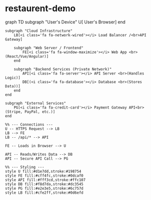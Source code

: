# restaurent-demo
graph TD
    subgraph "User's Device"
        U[<i class='fa fa-user'></i> User's Browser]
    end

    subgraph "Cloud Infrastructure"
        LB[<i class='fa fa-network-wired'></i> Load Balancer /<br>API Gateway]
        
        subgraph "Web Server / Frontend"
            FE[<i class='fa fa-window-maximize'></i> Web App <br>(React/Vue/Angular)]
        end

        subgraph "Backend Services (Private Network)"
            API[<i class='fa fa-server'></i> API Server <br>(Handles Logic)]
            DB[(<i class='fa fa-database'></i> Database <br>(Stores Data))]
        end
    end

    subgraph "External Services"
        PG[<i class='fa fa-credit-card'></i> Payment Gateway API<br>(Stripe, PayPal, etc.)]
    end

    %% --- Connections ---
    U -- HTTPS Request --> LB
    LB --> FE
    LB -- /api/* --> API
    
    FE -- Loads in Browser --> U
    
    API -- Reads/Writes Data --> DB
    API -- Secure API Call --> PG

    %% --- Styling ---
    style U fill:#d1e7dd,stroke:#198754
    style FE fill:#cff4fc,stroke:#0dcaf0
    style API fill:#fff3cd,stroke:#ffc107
    style DB fill:#f8d7da,stroke:#dc3545
    style PG fill:#e2e3e5,stroke:#6c757d
    style LB fill:#cfe2ff,stroke:#0d6efd
